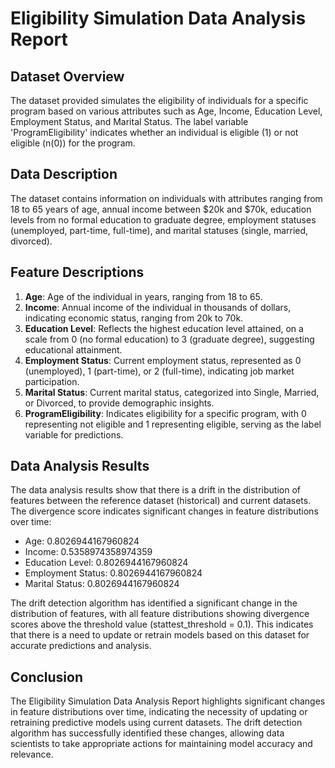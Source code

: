  # Eligibility Simulation Data Analysis Report

## Dataset Overview
The dataset provided simulates the eligibility of individuals for a specific program based on various attributes such as Age, Income, Education Level, Employment Status, and Marital Status. The label variable 'ProgramEligibility' indicates whether an individual is eligible (1) or not eligible (n(0)) for the program.

## Data Description
The dataset contains information on individuals with attributes ranging from 18 to 65 years of age, annual income between $20k and $70k, education levels from no formal education to graduate degree, employment statuses (unemployed, part-time, full-time), and marital statuses (single, married, divorced).

## Feature Descriptions
1. **Age**: Age of the individual in years, ranging from 18 to 65.
2. **Income**: Annual income of the individual in thousands of dollars, indicating economic status, ranging from 20k to 70k.
3. **Education Level**: Reflects the highest education level attained, on a scale from 0 (no formal education) to 3 (graduate degree), suggesting educational attainment.
4. **Employment Status**: Current employment status, represented as 0 (unemployed), 1 (part-time), or 2 (full-time), indicating job market participation.
5. **Marital Status**: Current marital status, categorized into Single, Married, or Divorced, to provide demographic insights.
6. **ProgramEligibility**: Indicates eligibility for a specific program, with 0 representing not eligible and 1 representing eligible, serving as the label variable for predictions.

## Data Analysis Results
The data analysis results show that there is a drift in the distribution of features between the reference dataset (historical) and current datasets. The divergence score indicates significant changes in feature distributions over time:
- Age: 0.8026944167960824
- Income: 0.5358974358974359
- Education Level: 0.8026944167960824
- Employment Status: 0.8026944167960824
- Marital Status: 0.8026944167960824

The drift detection algorithm has identified a significant change in the distribution of features, with all feature distributions showing divergence scores above the threshold value (stattest_threshold = 0.1). This indicates that there is a need to update or retrain models based on this dataset for accurate predictions and analysis.

## Conclusion
The Eligibility Simulation Data Analysis Report highlights significant changes in feature distributions over time, indicating the necessity of updating or retraining predictive models using current datasets. The drift detection algorithm has successfully identified these changes, allowing data scientists to take appropriate actions for maintaining model accuracy and relevance.